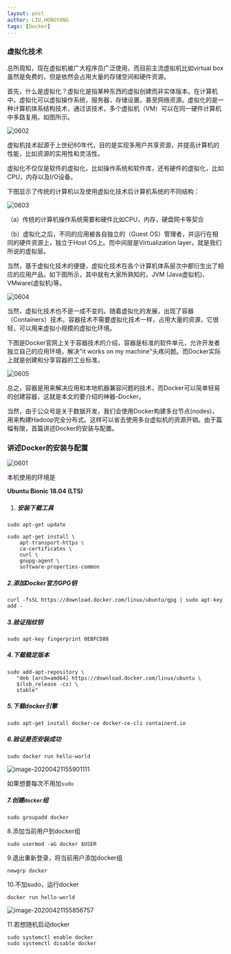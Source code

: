 ```yaml
---
layout: post
author: LIU,HONGYANG
tags: [Docker]
---
```




### 虚拟化技术






总所周知，现在虚拟机被广大程序员广泛使用，而目前主流虚拟机比如virtual box虽然是免费的，但是依然会占用大量的存储空间和硬件资源。



首先，什么是虚拟化？虚拟化是指某种东西的虚拟创建而非实体版本。在计算机中，虚拟化可以虚拟操作系统，服务器，存储设置，甚至网络资源。虚拟化的是一种计算机体系结构技术，通过该技术，多个虚拟机（VM）可以在同一硬件计算机中多路复用。如图所示。



![0602](https://tva1.sinaimg.cn/large/007S8ZIlgy1ge1eneeee2j310w0fqgt7.jpg)





虚拟机技术起源于上世纪60年代，目的是实现多用户共享资源，并提高计算机的性能，比如资源的实用性和灵活性。



虚拟化不仅仅是软件的虚拟化，比如操作系统和软件库，还有硬件的虚拟化，比如CPU，内存以及I/O设备。



下图显示了传统的计算机以及使用虚拟化技术后计算机系统的不同结构：



![0603](https://tva1.sinaimg.cn/large/007S8ZIlgy1ge1ew32t2dj30xu0eigt9.jpg)



（a）传统的计算机操作系统需要和硬件比如CPU，内存，硬盘网卡等契合

（b）虚拟化之后，不同的应用被各自独立的（Guest OS）管理者，并运行在相同的硬件资源上，独立于Host OS上。而中间层是Virtualization layer，就是我们所说的虚拟层。



当然，基于虚拟化技术的便捷，虚拟化技术在各个计算机体系层次中都衍生出了相应的应用产品。如下图所示，其中就有大家所熟知的，JVM (Java虚拟机)、VMware(虚拟机)等。

![0604](https://tva1.sinaimg.cn/large/007S8ZIlgy1ge1f4y7s0yj30q40pywl8.jpg)





当然，虚拟化技术也不是一成不变的。随着虚拟化的发展，出现了容器（Containers）技术。容器技术不需要虚拟化技术一样，占用大量的资源，它很轻，可以用来虚拟小规模的虚拟化环境。

下图是Docker官网上关于容器技术的介绍，容器是标准的软件单元，允许开发者独立自己的应用环境，解决"it works on my machine"头疼问题。而Docker实际上就是创建和分享容器的工业标准。



![0605](https://tva1.sinaimg.cn/large/007S8ZIlgy1ge1fdhfc0kj30vi0jmgph.jpg)



总之，容器是用来解决应用和本地机器兼容问题的技术，而Docker可以简单轻易的创建容器，这就是本文的要介绍的神器-Docker。

当然，由于公众号是关于数据开发，我们会使用Docker构建多台节点(nodes)，用来构建Hadoop完全分布式。这样可以省去使用多台虚拟机的资源开销。由于篇幅有限，首篇讲述Docker的安装与配置。





### 讲述Docker的安装与配置





![0601](https://tva1.sinaimg.cn/large/007S8ZIlgy1ge1ececwtkj30kc0guaan.jpg)





本机使用的环境是

**Ubuntu Bionic 18.04 (LTS)**



1. ##### 安装下载工具

   

```
sudo apt-get update

sudo apt-get install \
    apt-transport-https \
    ca-certificates \
    curl \
    gnupg-agent \
    software-properties-common
```





##### 2.添加Docker官方GPG钥 



```
curl -fsSL https://download.docker.com/linux/ubuntu/gpg | sudo apt-key add -
```



##### 3.验证指纹钥

```
sudo apt-key fingerprint 0EBFCD88
```



##### 4.下载稳定版本



```
sudo add-apt-repository \
   "deb [arch=amd64] https://download.docker.com/linux/ubuntu \
   $(lsb_release -cs) \
   stable"
```



##### 5.下载docker引擎



```
sudo apt-get install docker-ce docker-ce-cli containerd.io
```



##### 6.验证是否安装成功

```
sudo docker run hello-world
```



![image-20200421155901111](https://tva1.sinaimg.cn/large/007S8ZIlgy1ge1g2puvtbj30v40as760.jpg)



如果想要每次不用加`sudo `

##### 7.创建`docker`组



```
sudo groupadd docker
```



8.添加当前用户到docker组

```
sudo usermod -aG docker $USER
```



9.退出重新登录，将当前用户添加docker组

```
newgrp docker 
```



10.不加sudo，运行docker



```
docker run hello-world
```



![image-20200421155856757](https://tva1.sinaimg.cn/large/007S8ZIlgy1ge1g2nguj3j30v40as760.jpg)



11.若想随机启动docker

```
sudo systemctl enable docker
sudo systemctl disable docker
```



